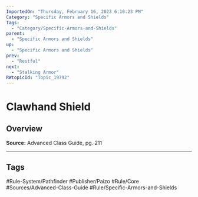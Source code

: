 ```yaml
---
ImportedOn: "Thursday, February 16, 2023 6:10:23 PM"
Category: "Specific Armors and Shields"
Tags:
  - "Category/Specific-Armors-and-Shields"
parent:
  - "Specific Armors and Shields"
up:
  - "Specific Armors and Shields"
prev:
  - "Restful"
next:
  - "Stalking Armor"
RWtopicId: "Topic_19792"
---
```

# Clawhand Shield
## Overview
**Source:** Advanced Class Guide, pg. 211


---
## Tags
#Rule-System/Pathfinder #Publisher/Paizo #Rule/Core #Sources/Advanced-Class-Guide #Rule/Specific-Armors-and-Shields

